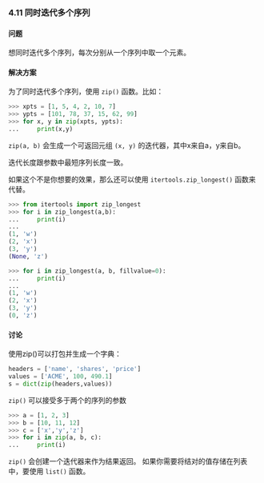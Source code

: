 ### 4.11 同时迭代多个序列

#### 问题

想同时迭代多个序列，每次分别从一个序列中取一个元素。

#### 解决方案

为了同时迭代多个序列，使用 `zip()` 函数。比如：

```python
>>> xpts = [1, 5, 4, 2, 10, 7]
>>> ypts = [101, 78, 37, 15, 62, 99]
>>> for x, y in zip(xpts, ypts):
...     print(x,y)
```

`zip(a, b)` 会生成一个可返回元组 `(x, y)` 的迭代器，其中x来自a，y来自b。

迭代长度跟参数中最短序列长度一致。

如果这个不是你想要的效果，那么还可以使用 `itertools.zip_longest()` 函数来代替。

```python
>>> from itertools import zip_longest
>>> for i in zip_longest(a,b):
...     print(i)
...
(1, 'w')
(2, 'x')
(3, 'y')
(None, 'z')

>>> for i in zip_longest(a, b, fillvalue=0):
...     print(i)
...
(1, 'w')
(2, 'x')
(3, 'y')
(0, 'z')
```

#### 讨论

使用zip()可以打包并生成一个字典：

```python
headers = ['name', 'shares', 'price']
values = ['ACME', 100, 490.1]
s = dict(zip(headers,values))
```

`zip()` 可以接受多于两个的序列的参数

```python
>>> a = [1, 2, 3]
>>> b = [10, 11, 12]
>>> c = ['x','y','z']
>>> for i in zip(a, b, c):
...     print(i)
```

`zip()` 会创建一个迭代器来作为结果返回。 如果你需要将结对的值存储在列表中，要使用 `list()` 函数。